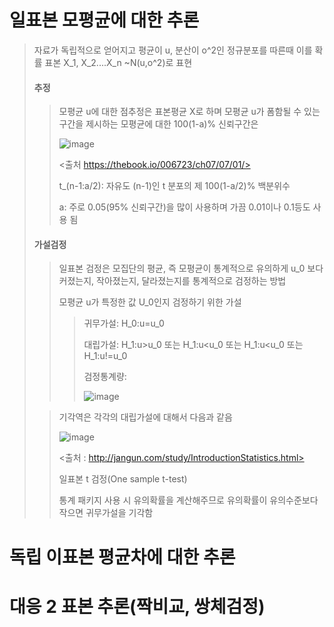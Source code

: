 # 일표본 모평균에 대한 추론
>
> 자료가 독립적으로 얻어지고 평균이 u, 분산이 o^2인 정규분포를 따른때 이를 확률 표본 X_1, X_2....X_n ~N(u,o^2)로 표현
>
> #### 추정
>
> > 모평균 u에 대한 점추정은 표본평균 X로 하며 모평균 u가 폼함될 수 있는 구간을 제시하는 모평균에 대한 100(1-a)% 신뢰구간은
> >
> >![image](https://user-images.githubusercontent.com/65435447/165915646-ea889008-841f-4490-a014-8b4cbc25a403.png)
> >
> ><출처 https://thebook.io/006723/ch07/07/01/>
> >
> >t_(n-1:a/2): 자유도 (n-1)인 t 분포의 제 100(1-a/2)% 백분위수
> >
> >a: 주로 0.05(95% 신뢰구간)을 많이 사용하며 가끔 0.01이나 0.1등도 사용 됨
>
> #### 가설검정
>
> > 일표본 검정은 모집단의 평균, 즉 모평균이 통계적으로 유의하게 u_0 보다 커졌는지, 작아졌는지, 달라졌는지를 통계적으로 검정하는 방법
> > 
> > 모평균 u가 특정한 값 U_0인지 검정하기 위한 가설
> > 
> > > 귀무가설: H_0:u=u_0
> > > 
> > > 대립가설: H_1:u>u_0 또는 H_1:u<u_0 또는 H_1:u<u_0 또는 H_1:u!=u_0
> > > 
> > > 검정통계량:
> > > 
> > > ![image](https://user-images.githubusercontent.com/65435447/165917917-8a05fe25-d847-48d5-bb71-429def7003a4.png)
>
> > 기각역은 각각의 대립가설에 대해서 다음과 같음
> > 
> > ![image](https://user-images.githubusercontent.com/65435447/165918464-ebaeda81-4d47-4178-bbd9-2357b27eef3f.png)
> >
> > <출처 : http://jangun.com/study/IntroductionStatistics.html>
> >
> > 일표본 t 검정(One sample t-test)
> > 
> > 통계 패키지 사용 시 유의확률을 계산해주므로 유의확률이 유의수준보다 작으면 귀무가설을 기각함
> > 

# 독립 이표본 평균차에 대한 추론


# 대응 2 표본 추론(짝비교, 쌍체검정)

